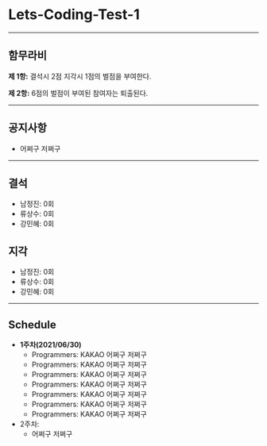 # Lets-Coding-Test-1
___

## **함무라비**

**제 1항:** 결석시 2점 지각시 1점의 벌점을 부여한다.

**제 2항:** 6점의 벌점이 부여된 참여자는 퇴출된다.
___

## **공지사항**

- 어쩌구 저쩌구

___

## **결석**

- 남정진: 0회
- 류상수: 0회
- 강민혜: 0회

## **지각**

- 남정진: 0회
- 류상수: 0회
- 강민혜: 0회

___

## **Schedule**

- **1주차(2021/06/30)**
  - Programmers: KAKAO 어쩌구 저쩌구
  - Programmers: KAKAO 어쩌구 저쩌구
  - Programmers: KAKAO 어쩌구 저쩌구
  - Programmers: KAKAO 어쩌구 저쩌구
  - Programmers: KAKAO 어쩌구 저쩌구
  - Programmers: KAKAO 어쩌구 저쩌구
  - Programmers: KAKAO 어쩌구 저쩌구
- 2주차:
  - 어쩌구 저쩌구



